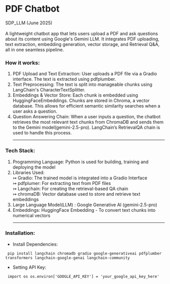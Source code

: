 # PDF Chatbot 

SDP_LLM (June 2025) 
<br> <br>
A lightweight chatbot app that lets users upload a PDF and ask questions about its content using Google's Gemini LLM. It integrates PDF uploading, text extraction, embedding generation, vector storage, and Retrieval Q&A, all in one seamless pipeline.

<b> <h3>How it works: </b></h3>
1. PDF Upload and Text Extraction:
User uploads a PDF file via a Gradio interface. The text is extracted using pdfplumber.
2. Text Preprocessing:
The text is split into manageable chunks using LangChain's CharacterTextSplitter.
3. Embeddings & Vector Store:
Each chunk is embedded using HuggingFaceEmbeddings. Chunks are stored in Chroma, a vector database. This allows for efficient semantic similarity searches when a user asks a question.
4. Question Answering Chain:
When a user inputs a question, the chatbot retrieves the most relevant text chunks from ChromaDB and sends them to the Gemini model(gemini-2.5-pro). LangChain’s RetrievalQA chain is used to handle this process. <hr>

<b> <h3>Tech Stack: </b></h3> 
1. Programming Language: Python is used for building, training and deploying the model
2. Libraries Used:<br>
↣ Gradio: The trained model is integrated into a Gradio Interface<br>
↣ pdfplumer: For extracting text from PDF files <br>
↣ Langchain: For creating the retrieval-based QA chain <br>
↣ chromaDB: Vector database used to store and retrieve text embeddings <br>
3. Large Language Model(LLM) : Google Generative AI (gemini-2.5-pro) 
4. Embeddings: HuggingFace Embedding - To convert text chunks into numerical vectors  <hr>

<b> <h3>Installation: </b></h3>
- Install Dependencies:
<pre><code> pip install langchain chromadb gradio google-generativeai pdfplumber transformers langchain-google-genai langchain-community </code></pre>

- Setting API Key:
<pre><code> import os os.environ['GOOGLE_API_KEY'] = 'your_google_api_key_here' </code></pre>


